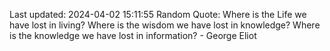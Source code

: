 Last updated: 2024-04-02 15:11:55
Random Quote: Where is the Life we have lost in living? Where is the wisdom we have lost in knowledge? Where is the knowledge we have lost in information? - George Eliot